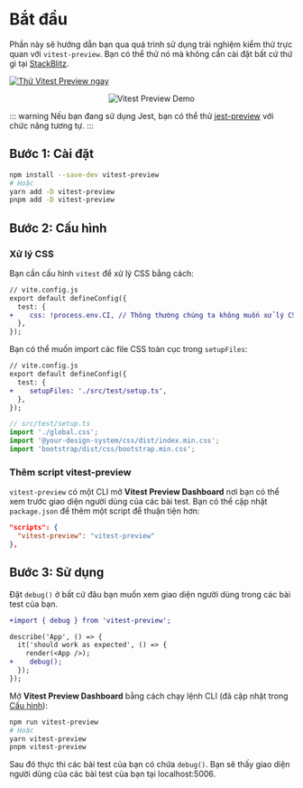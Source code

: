 # Bắt đầu

Phần này sẽ hướng dẫn bạn qua quá trình sử dụng trải nghiệm kiểm thử trực quan với `vitest-preview`. Bạn có thể thử nó mà không cần cài đặt bất cứ thứ gì tại [StackBlitz](https://stackblitz.com/edit/vitest-preview?file=src%2FApp.test.tsx,README.md).

[![Thử Vitest Preview ngay](https://developer.stackblitz.com/img/open_in_stackblitz.svg)](https://stackblitz.com/edit/vitest-preview?file=src%2FApp.test.tsx,README.md)

<p align="center">
  <img align="center" src="https://user-images.githubusercontent.com/8603085/197373376-f6a3fe33-487b-4c35-8085-8e7e6357ce40.gif" alt="Vitest Preview Demo" />
</p>

::: warning
Nếu bạn đang sử dụng Jest, bạn có thể thử [jest-preview](https://github.com/nvh95/jest-preview) với chức năng tương tự.
:::

## Bước 1: Cài đặt

```bash
npm install --save-dev vitest-preview
# Hoặc
yarn add -D vitest-preview
pnpm add -D vitest-preview
```

## Bước 2: Cấu hình

### Xử lý CSS

Bạn cần cấu hình `vitest` để xử lý CSS bằng cách:

```diff
// vite.config.js
export default defineConfig({
  test: {
+    css: !process.env.CI, // Thông thường chúng ta không muốn xử lý CSS trong CI
  },
});

```

Bạn có thể muốn import các file CSS toàn cục trong `setupFiles`:

```diff
// vite.config.js
export default defineConfig({
  test: {
+    setupFiles: './src/test/setup.ts',
  },
});

```

```ts
// src/test/setup.ts
import './global.css';
import '@your-design-system/css/dist/index.min.css';
import 'bootstrap/dist/css/bootstrap.min.css';
```

### Thêm script vitest-preview

`vitest-preview` có một CLI mở **Vitest Preview Dashboard** nơi bạn có thể xem trước giao diện người dùng của các bài test. Bạn có thể cập nhật `package.json` để thêm một script để thuận tiện hơn:

```json
"scripts": {
  "vitest-preview": "vitest-preview"
},
```

## Bước 3: Sử dụng

Đặt `debug()` ở bất cứ đâu bạn muốn xem giao diện người dùng trong các bài test của bạn.

```diff
+import { debug } from 'vitest-preview';

describe('App', () => {
  it('should work as expected', () => {
    render(<App />);
+    debug();
  });
});
```

Mở **Vitest Preview Dashboard** bằng cách chạy lệnh CLI (đã cập nhật trong [Cấu hình](#bước-2-cấu-hình)):

```bash
npm run vitest-preview
# Hoặc
yarn vitest-preview
pnpm vitest-preview
```

Sau đó thực thi các bài test của bạn có chứa `debug()`. Bạn sẽ thấy giao diện người dùng của các bài test của bạn tại localhost:5006.
